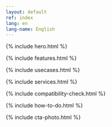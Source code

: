 ```yaml
---
layout: default
ref: index
lang: en
lang-name: English
---
```



{% include hero.html %}

{% include features.html %}

{% include usecases.html %}

{% include services.html %}

{% include compatibility-check.html %}

{% include how-to-do.html %}

{% include cta-photo.html %}
